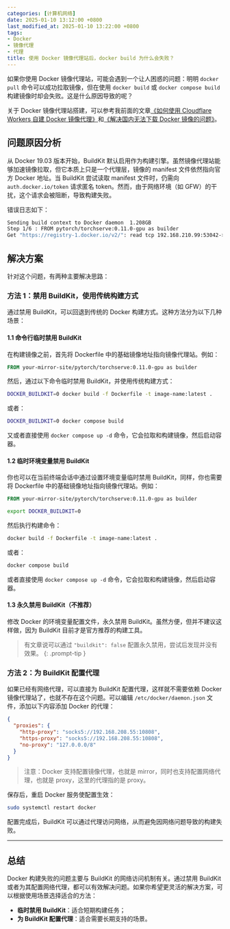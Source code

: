 ```yaml
---
categories: [计算机网络]
date: 2025-01-10 13:12:00 +0800
last_modified_at: 2025-01-10 13:22:00 +0800
tags:
- Docker
- 镜像代理
- 代理
title: 使用 Docker 镜像代理站后，docker build 为什么会失败？
---
```


如果你使用 Docker 镜像代理站，可能会遇到一个让人困惑的问题：明明 `docker pull` 命令可以成功拉取镜像，但在使用 `docker build` 或 `docker compose build` 构建镜像时却会失败。这是什么原因导致的呢？

关于 Docker 镜像代理站搭建，可以参考我前面的文章[《如何使用 Cloudflare Workers 自建 Docker 镜像代理》](https://voxsay.com/posts/how-to-build-docker-hub-mirror-with-cloudflare-workers/)和[《解决国内无法下载 Docker 镜像的问题》](https://voxsay.com/posts/china-docker-registry-proxy-guide/)。

## 问题原因分析

从 Docker 19.03 版本开始，BuildKit 默认启用作为构建引擎。虽然镜像代理站能够加速镜像拉取，但它本质上只是一个代理层，镜像的 manifest 文件依然指向官方 Docker 地址。当 BuildKit 尝试读取 manifest 文件时，仍需向 `auth.docker.io/token` 请求匿名 token。然而，由于网络环境（如 GFW）的干扰，这个请求会被阻断，导致构建失败。

错误日志如下：

```bash
Sending build context to Docker daemon  1.208GB
Step 1/6 : FROM pytorch/torchserve:0.11.0-gpu as builder
Get "https://registry-1.docker.io/v2/": read tcp 192.168.210.99:53042->54.236.113.205:443: read: connection reset by peer
```

## 解决方案

针对这个问题，有两种主要解决思路：

### 方法 1：禁用 BuildKit，使用传统构建方式

通过禁用 BuildKit，可以回退到传统的 Docker 构建方式。这种方法分为以下几种场景：

#### 1.1 命令行临时禁用 BuildKit

在构建镜像之前，首先将 Dockerfile 中的基础镜像地址指向镜像代理站。例如：

```Dockerfile
FROM your-mirror-site/pytorch/torchserve:0.11.0-gpu as builder
```

然后，通过以下命令临时禁用 BuildKit，并使用传统构建方式：

```bash
DOCKER_BUILDKIT=0 docker build -f Dockerfile -t image-name:latest .
```

或者：

```bash
DOCKER_BUILDKIT=0 docker compose build
```

又或者直接使用 `docker compose up -d` 命令，它会拉取和构建镜像，然后启动容器。

#### 1.2 临时环境变量禁用 BuildKit

你也可以在当前终端会话中通过设置环境变量临时禁用 BuildKit，同样，你也需要将 Dockerfile 中的基础镜像地址指向镜像代理站。例如：

```Dockerfile
FROM your-mirror-site/pytorch/torchserve:0.11.0-gpu as builder
```

```bash
export DOCKER_BUILDKIT=0
```

然后执行构建命令：

```bash
docker build -f Dockerfile -t image-name:latest .
```

或者：

```bash
docker compose build
```

或者直接使用 `docker compose up -d` 命令，它会拉取和构建镜像，然后启动容器。

#### 1.3 永久禁用 BuildKit（不推荐）

修改 Docker 的环境变量配置文件，永久禁用 BuildKit。虽然方便，但并不建议这样做，因为 BuildKit 目前才是官方推荐的构建工具。

> 有文章说可以通过 `"buildkit": false` 配置永久禁用，尝试后发现并没有效果。
{: .prompt-tip }

### 方法 2：为 BuildKit 配置代理

如果已经有网络代理，可以直接为 BuildKit 配置代理，这样就不需要依赖 Docker 镜像代理站了，也就不存在这个问题。可以编辑 `/etc/docker/daemon.json` 文件，添加以下内容添加 Docker 的代理：

```json
{
  "proxies": {
    "http-proxy": "socks5://192.168.208.55:10808",
    "https-proxy": "socks5://192.168.208.55:10808",
    "no-proxy": "127.0.0.0/8"
  }
}
```

> 注意：Docker 支持配置镜像代理，也就是 mirror，同时也支持配置网络代理，也就是 proxy，这里的代理指的是 proxy。

保存后，重启 Docker 服务使配置生效：

```bash
sudo systemctl restart docker
```

配置完成后，BuildKit 可以通过代理访问网络，从而避免因网络问题导致的构建失败。

---

## 总结

Docker 构建失败的问题主要与 BuildKit 的网络访问机制有关。通过禁用 BuildKit或者为其配置网络代理，都可以有效解决问题。如果你希望更灵活的解决方案，可以根据使用场景选择适合的方法：

- **临时禁用 BuildKit**：适合短期构建任务；
- **为 BuildKit 配置代理**：适合需要长期支持的场景。
